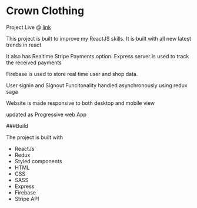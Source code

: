 # Crown Clothing

Project Live @ [link](http://crwn-store.herokuapp.com)

This project is built to improve my ReactJS skills. It is built with all new latest trends in react

It also has Realtime Stripe Payments option. Express server is used to track the received payments

Firebase is used to store real time user and shop data.

User signin and Signout Funcitonality handled asynchronously using redux saga

Website is made responsive to both desktop and mobile view

updated as Progressive web App

###Build

The project is built with

 - ReactJs
 - Redux
 - Styled components
 - HTML
 - CSS
 - SASS
 - Express
 - Firebase
 - Stripe API
 
